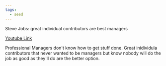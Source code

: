 ```yaml
---
tags:
  - seed
---
```

Steve Jobs: great individual contributors are best managers

[Youtube Link](https://www.youtube.com/watch?v=QplyFXgIx7Q)

Professional Managers don't know how to get stuff done. Great inidividula contributors that never wanted to be managers but know nobody will do the job as good as they'll do are the better option.